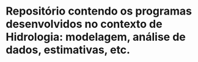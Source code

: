 # Repositório contendo os programas desenvolvidos no contexto de Hidrologia: modelagem, análise de dados, estimativas, etc.
